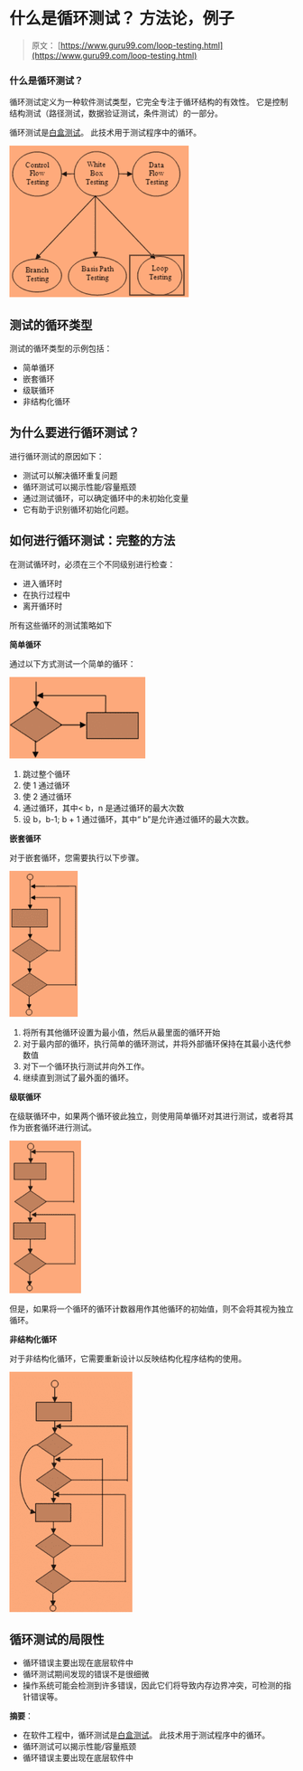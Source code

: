 # 什么是循环测试？ 方法论，例子

> 原文： [https://www.guru99.com/loop-testing.html](https://www.guru99.com/loop-testing.html)

### 什么是循环测试？

循环测试定义为一种软件测试类型，它完全专注于循环结构的有效性。 它是控制结构测试（路径测试，数据验证测试，条件测试）的一部分。

循环测试是[白盒测试](/white-box-testing.html)。 此技术用于测试程序中的循环。

![Loop Testing Tutorial - Types, Strategy, Limitation & Examples](img/cb9ce973b059d5fa17975b4839495081.png)

## 测试的循环类型

测试的循环类型的示例包括：

*   简单循环
*   嵌套循环
*   级联循环
*   非结构化循环

## 为什么要进行循环测试？

进行循环测试的原因如下：

*   测试可以解决循环重复问题
*   循环测试可以揭示性能/容量瓶颈
*   通过测试循环，可以确定循环中的未初始化变量
*   它有助于识别循环初始化问题。

## 如何进行循环测试：完整的方法

在测试循环时，必须在三个不同级别进行检查：

*   进入循环时
*   在执行过程中
*   离开循环时

所有这些循环的测试策略如下

**简单循环**

通过以下方式测试一个简单的循环：

![Loop Testing Tutorial - Types, Strategy, Limitation & Examples](img/64f4447701e08626364631025ddc82cb.png)

1.  跳过整个循环
2.  使 1 通过循环
3.  使 2 通过循环
4.  通过循环，其中< b，n 是通过循环的最大次数
5.  设 b，b-1; b + 1 通过循环，其中“ b”是允许通过循环的最大次数。

**嵌套循环**

对于嵌套循环，您需要执行以下步骤。

![Loop Testing Tutorial - Types, Strategy, Limitation & Examples](img/052aea29e33d712dc4e4e00e23b62b0e.png)

1.  将所有其他循环设置为最小值，然后从最里面的循环开始
2.  对于最内部的循环，执行简单的循环测试，并将外部循环保持在其最小迭代参数值
3.  对下一个循环执行测试并向外工作。
4.  继续直到测试了最外面的循环。

**级联循环**

在级联循环中，如果两个循环彼此独立，则使用简单循环对其进行测试，或者将其作为嵌套循环进行测试。

![Loop Testing Tutorial - Types, Strategy, Limitation & Examples](img/d45705107ab607016659af10b9d8a5b1.png)

但是，如果将一个循环的循环计数器用作其他循环的初始值，则不会将其视为独立循环。

**非结构化循环**

对于非结构化循环，它需要重新设计以反映结构化程序结构的使用。

![Loop Testing Tutorial - Types, Strategy, Limitation & Examples](img/c83045ff8039839daac6b52ff98427f2.png)

## 循环测试的局限性

*   循环错误主要出现在底层软件中
*   循环测试期间发现的错误不是很细微
*   操作系统可能会检测到许多错误，因此它们将导致内存边界冲突，可检测的指针错误等。

**摘要**：

*   在软件工程中，循环测试是[白盒测试](/white-box-testing.html)。 此技术用于测试程序中的循环。
*   循环测试可以揭示性能/容量瓶颈
*   循环错误主要出现在底层软件中
